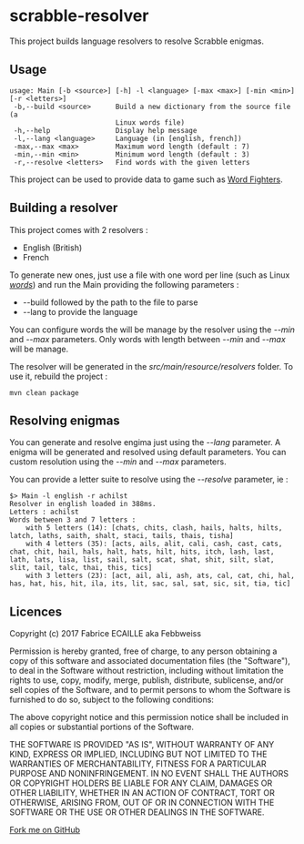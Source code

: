 # scrabble-resolver
This project builds language resolvers to resolve Scrabble enigmas.

## Usage

```
usage: Main [-b <source>] [-h] -l <language> [-max <max>] [-min <min>] [-r <letters>]
 -b,--build <source>      Build a new dictionary from the source file (a
                          Linux words file)
 -h,--help                Display help message
 -l,--lang <language>     Language (in [english, french])
 -max,--max <max>         Maximum word length (default : 7)
 -min,--min <min>         Minimum word length (default : 3)
 -r,--resolve <letters>   Find words with the given letters
```

This project can be used to provide data to game such as [Word Fighters](/games/wordfighters/).

## Building a resolver

This project comes with 2 resolvers :

+ English (British)
+ French

To generate new ones, just use a file with one word per line (such as Linux  _[words](https://en.wikipedia.org/wiki/Words_(Unix))_) and run the Main providing the following parameters :

+ --build followed by the path to the file to parse
+ --lang to provide the language

You can configure words the will be manage by the resolver using the _--min_ and _--max_ parameters. Only words with length between _--min_ and _--max_ will be manage.

The resolver will be generated in the _src/main/resource/resolvers_ folder. To use it, rebuild the project :
```
mvn clean package
```

## Resolving enigmas

You can generate and resolve engima just using the _--lang_ parameter. A enigma will be generated and resolved using default parameters. You can custom resolution using the _--min_ and _--max_ parameters.

You can provide a letter suite to resolve using the _--resolve_ parameter, ie :
```
$> Main -l english -r achilst
Resolver in english loaded in 388ms.
Letters : achilst
Words between 3 and 7 letters : 
	with 5 letters (14): [chats, chits, clash, hails, halts, hilts, latch, laths, saith, shalt, staci, tails, thais, tisha]
	with 4 letters (35): [acts, ails, alit, cali, cash, cast, cats, chat, chit, hail, hals, halt, hats, hilt, hits, itch, lash, last, lath, lats, lisa, list, sail, salt, scat, shat, shit, silt, slat, slit, tail, talc, thai, this, tics]
	with 3 letters (23): [act, ail, ali, ash, ats, cal, cat, chi, hal, has, hat, his, hit, ila, its, lit, sac, sal, sat, sic, sit, tia, tic]

```

## Licences

Copyright (c) 2017 Fabrice ECAILLE aka Febbweiss

Permission is hereby granted, free of charge, to any person obtaining a copy of this software and associated documentation files (the "Software"), to deal in the Software without restriction, including without limitation the rights to use, copy, modify, merge, publish, distribute, sublicense, and/or sell copies of the Software, and to permit persons to whom the Software is furnished to do so, subject to the following conditions:

The above copyright notice and this permission notice shall be included in all copies or substantial portions of the Software.

THE SOFTWARE IS PROVIDED "AS IS", WITHOUT WARRANTY OF ANY KIND, EXPRESS OR IMPLIED, INCLUDING BUT NOT LIMITED TO THE WARRANTIES OF MERCHANTABILITY, FITNESS FOR A PARTICULAR PURPOSE AND NONINFRINGEMENT. IN NO EVENT SHALL THE AUTHORS OR COPYRIGHT HOLDERS BE LIABLE FOR ANY CLAIM, DAMAGES OR OTHER LIABILITY, WHETHER IN AN ACTION OF CONTRACT, TORT OR OTHERWISE, ARISING FROM, OUT OF OR IN CONNECTION WITH THE SOFTWARE OR THE USE OR OTHER DEALINGS IN THE SOFTWARE.

<link rel="stylesheet" href="https://cdnjs.cloudflare.com/ajax/libs/github-fork-ribbon-css/0.2.0/gh-fork-ribbon.min.css" />
<!--[if lt IE 9]>
  <link rel="stylesheet" href="https://cdnjs.cloudflare.com/ajax/libs/github-fork-ribbon-css/0.2.0/gh-fork-ribbon.ie.min.css" />
<![endif]-->
 <a class="github-fork-ribbon" href="https://github.com/Febbweiss/scrabble-resolver" target="_blank" title="Fork me on GitHub">Fork me on GitHub</a>